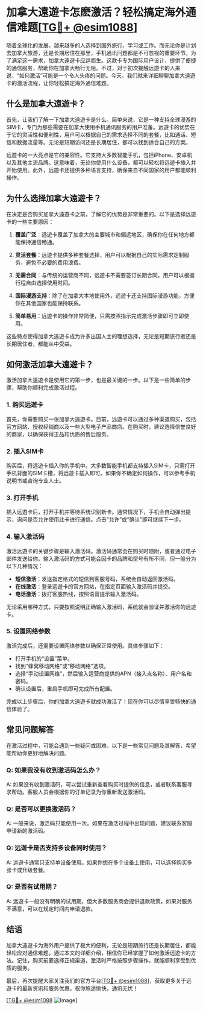 # 加拿大遠遊卡怎麽激活？轻松搞定海外通信难题[[TG💪+ @esim1088](https://t.me/s/esim1088)]

随着全球化的发展，越来越多的人选择到国外旅行、学习或工作。而无论你是计划去加拿大旅游，还是长期居住在那里，手机通讯问题都是不可忽视的重要环节。为了满足这一需求，加拿大遠遊卡应运而生。这款卡专为国际用户设计，提供了便捷的通信服务，帮助你在加拿大畅行无阻。不过，对于初次接触远遊卡的人来说，“如何激活”可能是一个令人头疼的问题。今天，我们就来详细聊聊加拿大遠遊卡的激活流程，让你轻松搞定海外通信难题。

## 什么是加拿大遠遊卡？

首先，让我们了解一下加拿大遠遊卡是什么。简单来说，它是一种支持全球漫游的SIM卡，专门为那些需要在加拿大使用手机通讯服务的用户准备。远遊卡的优势在于它的灵活性和便利性，用户可以根据自己的需求选择不同的套餐，比如通话、短信和数据流量等。无论是短期访问还是长期居住，都可以找到适合自己的方案。

远遊卡的一大亮点是它的兼容性。它支持大多数智能手机，包括iPhone、安卓机以及其他主流品牌。这意味着，无论你使用什么设备，都可以轻松将远遊卡插入并开始使用。此外，远遊卡还提供多种语言支持，确保来自不同国家的用户都能顺利操作。

## 为什么选择加拿大遠遊卡？

在决定是否购买加拿大遠遊卡之前，了解它的优势是非常重要的。以下是选择远遊卡的一些主要原因：

1. **覆盖广泛**：远遊卡覆盖了加拿大的主要城市和偏远地区，确保你在任何地方都能保持通信畅通。
   
2. **灵活套餐**：远遊卡提供多种套餐选择，用户可以根据自己的实际需求定制服务，避免不必要的费用浪费。
   
3. **无需合同**：与传统的运营商不同，远遊卡不需要签订长期合同，用户可以根据行程自由选择使用时间。
   
4. **国际漫游支持**：除了在加拿大本地使用外，远遊卡还支持国际漫游功能，方便你在其他国家也能保持联系。
   
5. **简单易用**：远遊卡的操作非常简便，只需按照指示完成激活步骤即可立即使用。

这些特点使得加拿大遠遊卡成为许多出国人士的理想选择，无论是短期旅行者还是长期居住者，都能从中受益。

## 如何激活加拿大遠遊卡？

激活加拿大遠遊卡是使用它的第一步，也是最关键的一步。以下是一些简单的步骤，帮助你顺利完成激活过程。

### 1. 购买远遊卡

首先，你需要购买一张加拿大遠遊卡。目前，远遊卡可以通过多种渠道购买，包括官方网站、授权经销商以及一些大型电子产品商店。在购买时，建议选择信誉良好的商家，以确保获得正品和优质的售后服务。

### 2. 插入SIM卡

购买后，将远遊卡插入你的手机中。大多数智能手机都支持插入SIM卡，只需打开手机背面的SIM卡槽，将远遊卡插入即可。如果你不确定如何操作，可以参考手机说明书或咨询专业人士。

### 3. 打开手机

插入远遊卡后，打开手机并等待系统识别新卡。通常情况下，手机会自动弹出提示，询问是否允许使用此卡进行通信。点击“允许”或“确认”即可继续下一步。

### 4. 输入激活码

激活远遊卡的关键步骤是输入激活码。激活码通常会在购买时随附，或者通过电子邮件发送给你。输入激活码的方式可能会因卡的品牌和型号有所不同，但一般分为以下几种情况：

- **短信激活**：发送指定格式的短信到客服号码，系统会自动返回激活码。
- **在线激活**：登录远遊卡的官方网站，在指定页面输入激活码并提交。
- **电话激活**：拨打客服热线，按照语音提示输入激活码。

无论采用哪种方式，只要按照说明正确输入激活码，系统就会验证并激活你的远遊卡。

### 5. 设置网络参数

激活完成后，还需要设置网络参数以确保正常使用。具体步骤如下：

- 打开手机的“设置”菜单。
- 找到“蜂窝移动网络”或“移动网络”选项。
- 选择“手动设置网络”，然后输入运营商提供的APN（接入点名称）、用户名和密码。
- 确认设置后，重启手机即可完成所有配置。

完成以上步骤后，你的加拿大遠遊卡就成功激活了！现在你可以尽情享受畅快的通信体验了。

## 常见问题解答

在激活过程中，可能会遇到一些疑问或困难。以下是一些常见问题及其解答，希望能帮助你更好地解决问题。

### Q: 如果我没有收到激活码怎么办？

A: 如果没有收到激活码，可以尝试重新查看购买时提供的信息，或者联系客服寻求帮助。客服人员会根据你的订单记录为你重新发送激活码。

### Q: 是否可以更换激活码？

A: 一般来说，激活码只能使用一次。如果在激活过程中出现问题，建议联系客服申请新的激活码。

### Q: 远遊卡是否支持多设备同时使用？

A: 远遊卡通常只支持单设备使用。如果你想在多个设备上使用，可以选择购买多张卡或升级套餐。

### Q: 是否有试用期？

A: 远遊卡一般没有明确的试用期，但大多数服务商会提供退款政策。如果对服务不满意，可以在规定时间内申请退款。

## 结语

加拿大遠遊卡为海外用户提供了极大的便利，无论是短期旅行还是长期居住，都能轻松应对通信难题。通过本文的详细介绍，相信你已经掌握了如何激活远遊卡的方法。记住，购买前要选择正规渠道，激活时严格按照步骤操作，就能顺利享受到优质的服务。

最后，再次提醒大家关注我们的官方平台[[TG💪+ @esim1088](https://t.me/s/esim1088)]，获取更多关于远遊卡的最新资讯和服务优惠。祝你旅途愉快，通讯无忧！

[[TG💪+ @esim1088](https://t.me/s/esim1088) ![Image](https://i.postimg.cc/4NQfJmqS/Snipaste-2025-05-13-00-14-12.png)]